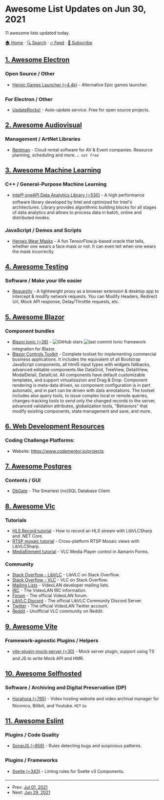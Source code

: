 # Awesome List Updates on Jun 30, 2021

11 awesome lists updated today.

[🏠 Home](/README.md) · [🔍 Search](https://www.trackawesomelist.com/search/) · [🔥 Feed](https://www.trackawesomelist.com/rss.xml) · [📮 Subscribe](https://trackawesomelist.us17.list-manage.com/subscribe?u=d2f0117aa829c83a63ec63c2f&id=36a103854c)



## [1. Awesome Electron](/content/sindresorhus/awesome-electron/README.md)

### Open Source / Other

*   [Heroic Games Launcher (⭐4.4k)](https://github.com/Heroic-Games-Launcher/HeroicGamesLauncher) - Alternative Epic games launcher.

### For Electron / Other

*   [UpdateRocks!](https://www.update.rocks) - Auto-update service. Free for open source projects.

## [2. Awesome Audiovisual](/content/stingalleman/awesome-audiovisual/README.md)

### Management / ArtNet Libraries

*   [Rentman](https://rentman.io/) - Cloud rental software for AV & Event companies. Resource planning, scheduling and more. `⚠ not free`

## [3. Awesome Machine Learning](/content/josephmisiti/awesome-machine-learning/README.md)

### C++ / General-Purpose Machine Learning

*   [Intel® oneAPI Data Analytics Library (⭐530)](https://github.com/oneapi-src/oneDAL) - A high performance software library developed by Intel and optimized for Intel's architectures. Library provides algorithmic building blocks for all stages of data analytics and allows to process data in batch, online and distributed modes.

### JavaScript / Demos and Scripts

*   [Heroes Wear Masks](https://heroeswearmasks.fun/) - A fun TensorFlow\.js-based oracle that tells, whether one wears a face mask or not. It can even tell when one wears the mask incorrectly.

## [4. Awesome Testing](/content/TheJambo/awesome-testing/README.md)

### Software / Make your life easier

*   [Requestly](https://requestly.io/) - A lightweight proxy as a browser extension & desktop app to intercept & modify network requests. You can Modify Headers, Redirect Url, Mock API response, Delay/Throttle requests, etc.

## [5. Awesome Blazor](/content/AdrienTorris/awesome-blazor/README.md)

### Component bundles

*   [Blazor.Ionic (⭐28)](https://github.com/kukks/Blazor.Ionic) - ![GitHub stars](https://img.shields.io/github/stars/kukks/Blazor.Ionic?style=flat-square\&cacheSeconds=604800) ![last commit](https://img.shields.io/github/last-commit/kukks/Blazor.Ionic?style=flat-square\&cacheSeconds=86400) Ionic framework integration for Blazor.
*   [Blazor Controls Toolkit](https://blazorct.azurewebsites.net/) - Complete toolset for implementing commercial business applications. It includes the equivalent of all Bootstrap JavaScript components, all html5 input types with widgets fallbacks, advanced editable components like DataGrid, TreeView, DetailView, ModalDetail, DetailList. All components have default customizable templates, and support virtualizazion and Drag & Drop. Component rendering is meta-data driven, so component configuration is in part automatic, and in part can be driven with data annotations. The toolset includes also query tools, to issue complex local or remote queries, changes-tracking tools to send only the changed records to the server, advanced validation attributes, globalization tools, "Behaviors" that modify existing components, state management and save, and more.

## [6. Web Development Resources](/content/markodenic/web-development-resources/README.md)

### Coding Challenge Platforms:

- Website: <https://www.codementor.io/projects>



## [7. Awesome Postgres](/content/dhamaniasad/awesome-postgres/README.md)

### Contents / GUI

*   [DbGate](https://dbgate.org) - The Smartest (no)SQL Database Client

## [8. Awesome Vlc](/content/mfkl/awesome-vlc/README.md)

### Tutorials

*   [HLS Record tutorial](https://mfkl.github.io/hls/2018/10/10/How-to-record-HLS-stream-with-LibVLCSharp-and-.NET-Core.html) - How to record an HLS stream with LibVLCSharp and .NET Core.
*   [RTSP mosaic tutorial](https://mfkl.github.io/libvlc/rtsp/xamarin/forms/2018/12/05/crossplatform-RTSP-mosaic-views-with-libvlcsharp.html) - Cross-platform RTSP Mosaic views with LibVLCSharp.
*   [MediaElement tutorial](https://doumer.me/vlc-media-player-in-xamarinforms-alternative-avplayer-andmediaplayer) - VLC Media Player control in Xamarin Forms.

### Community

*   [Stack Overflow - LibVLC](https://stackoverflow.com/questions/tagged/libvlc) - LibVLC on Stack Overflow.
*   [Stack Overflow - VLC](https://stackoverflow.com/questions/tagged/vlc) - VLC on Stack Overflow.
*   [Mailing Lists](https://www.videolan.org/support/lists.html) - VideoLAN developer mailing lists.
*   [IRC](https://wiki.videolan.org/Contact_VideoLAN/#IRC) - The VideoLAN IRC information.
*   [Forum](https://forum.videolan.org/) - The official VideoLAN forum.
*   [LibVLC Discord](https://discord.gg/3h3K3JF) - The official LibVLC Community Discord Server.
*   [Twitter](https://twitter.com/videolan) - The official VideoLAN Twitter account.
*   [Reddit](https://www.reddit.com/r/vlc) - Unofficial VLC community on Reddit.

## [9. Awesome Vite](/content/vitejs/awesome-vite/README.md)

### Framework-agnostic Plugins / Helpers

*   [vite-plugin-mock-server (⭐30)](https://github.com/enjoycoding/vite-plugin-mock-server) - Mock server plugin, support using TS and JS to write Mock API and HMR.

## [10. Awesome Selfhosted](/content/awesome-selfhosted/awesome-selfhosted/README.md)

### Software / Archiving and Digital Preservation (DP)

*   [Horahora (⭐765)](https://github.com/horahoradev/horahora) - Video hosting website and video archival manager for Niconico, Bilibili, and Youtube. `MIT` `Go`

## [11. Awesome Eslint](/content/dustinspecker/awesome-eslint/README.md)

### Plugins / Code Quality

*   [SonarJS (⭐859)](https://github.com/SonarSource/eslint-plugin-sonarjs) - Rules detecting bugs and suspicious patterns.

### Plugins / Frameworks

*   [Svelte (⭐343)](https://github.com/sveltejs/eslint-plugin-svelte3) - Linting rules for Svelte v3 Components.

---

- Prev: [Jul 01, 2021](/content/2021/07/01/README.md)
- Next: [Jun 29, 2021](/content/2021/06/29/README.md)